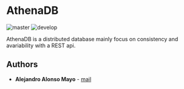 # AthenaDB
![master](https://github.com/AlejandroAM91/athena-db/workflows/master/badge.svg)
![develop](https://github.com/AlejandroAM91/athena-db/workflows/develop/badge.svg)

AthenaDB is a distributed database mainly focus on consistency and avariability with a REST api.

## Authors
 * **Alejandro Alonso Mayo** - [mail](mailto:alejandroalonsomayo@gmail.com)